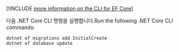 [!INCLUDE [more information on the CLI for EF Core](~/includes/ef-cli.md)]

<span data-ttu-id="ad996-101">다음 .NET Core CLI 명령을 실행합니다.</span><span class="sxs-lookup"><span data-stu-id="ad996-101">Run the following .NET Core CLI commands:</span></span>

```dotnetcli
dotnet ef migrations add InitialCreate
dotnet ef database update
```
